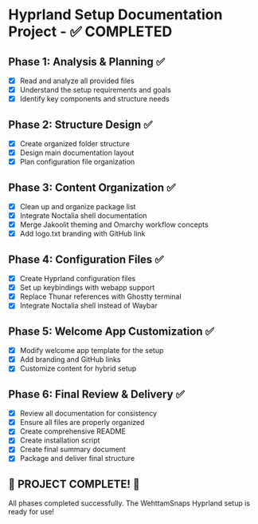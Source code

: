 # Hyprland Setup Documentation Project - ✅ COMPLETED

## Phase 1: Analysis & Planning ✅
- [x] Read and analyze all provided files
- [x] Understand the setup requirements and goals
- [x] Identify key components and structure needs

## Phase 2: Structure Design ✅
- [x] Create organized folder structure
- [x] Design main documentation layout
- [x] Plan configuration file organization

## Phase 3: Content Organization ✅
- [x] Clean up and organize package list
- [x] Integrate Noctalia shell documentation
- [x] Merge Jakoolit theming and Omarchy workflow concepts
- [x] Add logo.txt branding with GitHub link

## Phase 4: Configuration Files ✅
- [x] Create Hyprland configuration files
- [x] Set up keybindings with webapp support
- [x] Replace Thunar references with Ghostty terminal
- [x] Integrate Noctalia shell instead of Waybar

## Phase 5: Welcome App Customization ✅
- [x] Modify welcome app template for the setup
- [x] Add branding and GitHub links
- [x] Customize content for hybrid setup

## Phase 6: Final Review & Delivery ✅
- [x] Review all documentation for consistency
- [x] Ensure all files are properly organized
- [x] Create comprehensive README
- [x] Create installation script
- [x] Create final summary document
- [x] Package and deliver final structure

## 🎉 PROJECT COMPLETE! 🎉

All phases completed successfully. The WehttamSnaps Hyprland setup is ready for use!